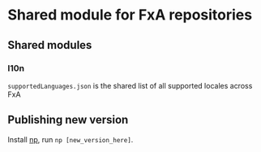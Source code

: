 # Shared module for FxA repositories

## Shared modules

### l10n

`supportedLanguages.json` is the shared list of all supported locales across FxA

## Publishing new version

Install [np](https://github.com/sindresorhus/np), run `np [new_version_here]`.


